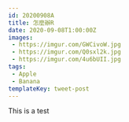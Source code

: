 ```yaml
---
id: 20200908A
title: 怎麼辦R
date: 2020-09-08T1:00:00Z
images:
 - https://imgur.com/GWCivoW.jpg
 - https://imgur.com/Q0sxl2k.jpg 
 - https://imgur.com/4u6bUII.jpg
tags: 
 - Apple
 - Banana 
templateKey: tweet-post
---
```


This is a test